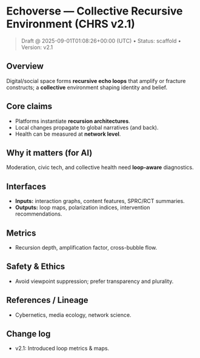 
# Echoverse — Collective Recursive Environment (CHRS v2.1)

> Draft @ 2025-09-01T01:08:26+00:00 (UTC) • Status: scaffold • Version: v2.1

## Overview
Digital/social space forms **recursive echo loops** that amplify or fracture constructs; a **collective** environment shaping identity and belief.

## Core claims
- Platforms instantiate **recursion architectures**.
- Local changes propagate to global narratives (and back).
- Health can be measured at **network level**.

## Why it matters (for AI)
Moderation, civic tech, and collective health need **loop-aware** diagnostics.

## Interfaces
- **Inputs:** interaction graphs, content features, SPRC/RCT summaries.
- **Outputs:** loop maps, polarization indices, intervention recommendations.

## Metrics
- Recursion depth, amplification factor, cross-bubble flow.

## Safety & Ethics
- Avoid viewpoint suppression; prefer transparency and plurality.

## References / Lineage
- Cybernetics, media ecology, network science.

## Change log
- v2.1: Introduced loop metrics & maps.
